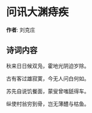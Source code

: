 # 问讯大渊痔疾

**作者**: 刘克庄

## 诗词内容

秋来日日候双凫，霍地光阴迫岁除。

古有客过雄寂寞，今无人问白何如。

苏先自说饥餐面，蒙叟曾嗤舐得车。

纵使村翁穷到骨，岂无薄醴与枯鱼。

